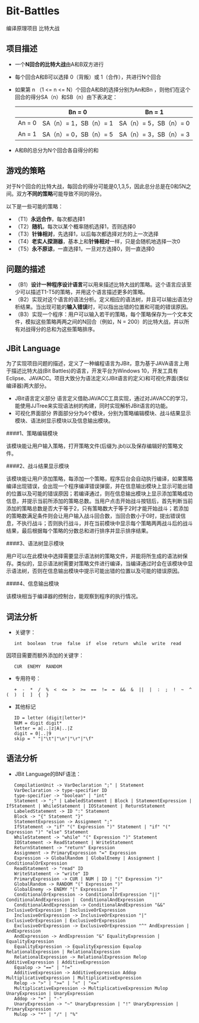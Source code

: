 # Bit-Battles
编译原理项目 比特大战

## 项目描述

- 一个**N回合的比特大战**由A和B双方进行
- 每个回合A和B可以选择 0（背叛）或 1（合作），共进行N个回合
- 如果第 n （1 <= n <= N）个回合A和B的选择分别为An和Bn ，则他们在这个回合的得分SA（n）和SB（n）由下表决定：

  |         |         Bn = 0          |          Bn = 1         |
  |---------|-------------------------|-------------------------|
  |  An = 0 | SA（n）= 1，SB（n）= 1  | SA（n）= 5，SB（n）= 0  |
  |  An = 1 | SA（n）= 0，SB（n）= 5  | SA（n）= 3，SB（n）= 3  |
  
- A和B的总分为N个回合各自得分的和


## 游戏的策略

对于N个回合的比特大战，每回合的得分可能是0,1,3,5，因此总分总是在0和5N之间。双方**不同的策略**可能导致不同的得分。


以下是一些可能的策略：

- （T1）**永远合作**，每次都选择1
- （T2）**随机**，每次以某个概率随机选择1，否则选择0
- （T3）**针锋相对**，先选择1，以后每次都选择对方的上一次选择
- （T4）**老实人探测器**，基本上和**针锋相对**一样，只是会随机地选择一次0
- （T5）**永不原谅**，一直选择1，一旦对方选择0，则一直选择0

## 问题的描述

- （B1）**设计一种程序设计语言**可以用来描述比特大战的策略。这个语言应该至少可以描述T1-T5的策略，并用这个语言描述更多的策略。
- （B2）实现对这个语言的语法分析。定义相应的语法树，并且可以输出语法分析结果。当出现可能的**输入错误**时，可以指出出错的位置和可能的错误原因。
- （B3）实现一个程序：用户可以输入若干的策略，每个策略保存为一个文本文件，模拟这些策略两两之间的N回合（例如，N = 200）的比特大战，并以所有对战得分的总和为这些策略排序。

## JBit Language

为了实现项目问题的描述，定义了一种编程语言为JBit，意为基于JAVA语言上用于描述比特大战(Bit Battles)的语言，开发平台为Windows 10，开发工具有Eclipse、JAVACC。项目大致分为语法定义(JBit语言的定义)和可视化界面(类似编译器)两大部分。

-  JBit语言定义部分
语言定义借助JAVACC工具实现，通过对JAVACC的学习，能使用JJTree来实现语法树的构建，同时实现解析JBit语言的功能。
-  可视化界面部分
界面部分分为4个模块，分别为策略编辑模块、战斗结果显示模块、语法树显示模块以及信息输出模块。

####1、策略编辑模块

该模块能让用户输入策略，打开策略文件(后缀为.jbl)以及保存编辑好的策略文件。

####2、战斗结果显示模块

该模块能让用户添加策略，每添加一个策略，程序后台会自动执行编译，如果策略编译出现错误，会出现一个程序编译错误弹窗，并在信息输出模块上显示可能出错的位置以及可能的错误原因；若编译通过，则在信息输出模块上显示添加策略成功信息，并提示当前所添加的策略总数。当用户点击开始战斗按钮后，首先判断当前添加的策略总数是否大于等于2，只有策略数大于等于2时才能开始战斗；若添加的策略数满足条件则会让用户输入战斗回合数，当回合数小于0时，提出错误信息，不执行战斗；否则执行战斗，并在当前模块中显示每个策略两两战斗后的战斗结果，最后根据每个策略的分数总和进行排序并显示排序结果。

####3、语法树显示模块

用户可以在此模块中选择需要显示语法树的策略文件，并能将所生成的语法树保存。类似的，显示语法树需要对策略文件进行编译，当编译通过时会在该模块中显示语法树，否则在信息输出模块中提示可能出错的位置以及可能的错误原因。

####4、信息输出模块

该模块相当于编译器的控制台，能观察到程序的执行情况。

## 词法分析

-  关键字：
```
   int  boolean  true  false  if  else  return  while  write  read
```
   因项目需要而额外添加的关键字：
```
   CUR  ENEMY  RANDOM
```
-  专用符号：
```
   +  -  *  /  %  <  <=  >  >=  ==  !=  =  &&  &  ||  |  :  ;  !  ~  ^  (  )  [  ]  {  }
```
-  其他标记
```
   ID = letter (digit|letter)*
   NUM = digit digit*
   letter = a|..|z|A|..|Z
   digit = 0|..|9
   skip = " "|"\t"|"\n"|"\r"|"\f"
```

## 语法分析

-  JBit Language的BNF语法：
```
   CompilationUnit -> VarDeclaration ";" | Statement
   VarDeclaration -> type-specifier ID
   type-specifier -> "boolean" | "int"
   Statement -> ";" | LabeledStatement | Block | StatementExpression | IfStatement | WhileStatement | IOStatement | ReturnStatement
   LabeledStatement -> ID ":" Statement
   Block -> "{" Statement "}"
   StatementExpression -> Assignment ";"
   IfStatement -> "if" "(" Expression ")" Statement | "if" "(" Expression ")" "else" Statement
   WhileStatement -> "while" "(" Expression ")" Statement
   IOStatement -> ReadStatement | WriteStatement
   ReturnStatement -> "return" Expression
   Assignment -> PrimaryExpression "=" Expression
   Expression -> GlobalRandom | GlobalEnemy | Assignment | ConditionalOrExpression
   ReadStatement -> "read" ID
   WriteStatement -> "write" ID
   PrimaryExpression -> CUR | NUM | ID | "(" Expression ")"
   GlobalRandom -> RANDOM "(" Expression ")"
   GlobalEnemy -> ENEMY "[" Expression "]"
   ConditionalOrExpression -> ConditionalOrExpression "||" ConditionalAndExpression |  ConditionalAndExpression
   ConditionalAndExpression -> ConditionalAndExpression "&&" InclusiveOrExpression | InclusiveOrExpression
   InclusiveOrExpression -> InclusiveOrExpression "|" ExclusiveOrExpression | ExclusiveOrExpression
   ExclusiveOrExpression -> ExclusiveOrExpression "^" AndExpression | AndExpression
   AndExpression -> AndExpression "&" EqualityExpression | EqualityExpression
   EqualityExpression -> EqualityExpression Equalop RelationalExpression | RelationalExpression
   RelationalExpression -> RelationalExpression Relop AdditiveExpression | AdditiveExpression
   Equalop -> "==" | "!="
   AdditiveExpression -> AdditiveExpression Addop MultiplicativeExpression | MultiplicativeExpression
   Relop -> ">" | ">=" | "<" | "<="
   MultiplicativeExpression -> MultiplicativeExpression Mulop UnaryExpression | UnaryExpression
   Addop -> "+" | "-"
   UnaryExpression -> "~" UnaryExpression | "!" UnaryExpression | PrimaryExpression
   Mulop -> "*" | "/" | "%"
```

